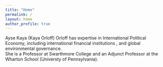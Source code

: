 ```yaml
---
title: "Home"
permalink: /
layout: home
author_profile: true
---
```


Ayse Kaya (Kaya Orloff) Orloff has expertise in International Political Economy, including international financial institutions , and global environmental governance.  
She is a Professor at Swarthmore College and an Adjunct Professor at the Wharton School (Universty of Pennsylvania).  
